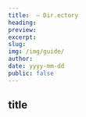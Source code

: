 ```yaml
---
title:  – Dir.ectory
heading: 
preview: 
excerpt: 
slug: 
img: /img/guide/
author: 
date: yyyy-mm-dd
public: false
---
```


## title